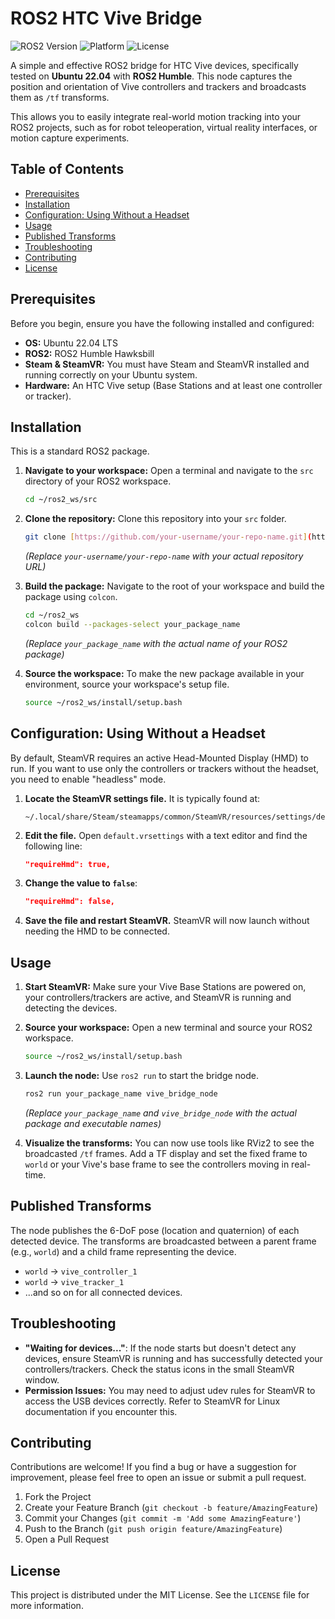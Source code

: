 # ROS2 HTC Vive Bridge

![ROS2 Version](https://img.shields.io/badge/ROS2-Humble-blue)
![Platform](https://img.shields.io/badge/Ubuntu-22.04-orange)
![License](https://img.shields.io/badge/License-MIT-green.svg)

A simple and effective ROS2 bridge for HTC Vive devices, specifically tested on **Ubuntu 22.04** with **ROS2 Humble**. This node captures the position and orientation of Vive controllers and trackers and broadcasts them as `/tf` transforms.

This allows you to easily integrate real-world motion tracking into your ROS2 projects, such as for robot teleoperation, virtual reality interfaces, or motion capture experiments.

## Table of Contents
- [Prerequisites](#prerequisites)
- [Installation](#installation)
- [Configuration: Using Without a Headset](#configuration-using-without-a-headset)
- [Usage](#usage)
- [Published Transforms](#published-transforms)
- [Troubleshooting](#troubleshooting)
- [Contributing](#contributing)
- [License](#license)

## Prerequisites

Before you begin, ensure you have the following installed and configured:

* **OS:** Ubuntu 22.04 LTS
* **ROS2:** ROS2 Humble Hawksbill
* **Steam & SteamVR:** You must have Steam and SteamVR installed and running correctly on your Ubuntu system.
* **Hardware:** An HTC Vive setup (Base Stations and at least one controller or tracker).

## Installation

This is a standard ROS2 package.

1.  **Navigate to your workspace:**
    Open a terminal and navigate to the `src` directory of your ROS2 workspace.

    ```bash
    cd ~/ros2_ws/src
    ```

2.  **Clone the repository:**
    Clone this repository into your `src` folder.

    ```bash
    git clone [https://github.com/your-username/your-repo-name.git](https://github.com/your-username/your-repo-name.git)
    ```
    *(Replace `your-username/your-repo-name` with your actual repository URL)*

3.  **Build the package:**
    Navigate to the root of your workspace and build the package using `colcon`.

    ```bash
    cd ~/ros2_ws
    colcon build --packages-select your_package_name
    ```
    *(Replace `your_package_name` with the actual name of your ROS2 package)*

4.  **Source the workspace:**
    To make the new package available in your environment, source your workspace's setup file.

    ```bash
    source ~/ros2_ws/install/setup.bash
    ```

## Configuration: Using Without a Headset

By default, SteamVR requires an active Head-Mounted Display (HMD) to run. If you want to use only the controllers or trackers without the headset, you need to enable "headless" mode.

1.  **Locate the SteamVR settings file.** It is typically found at:
    ```
    ~/.local/share/Steam/steamapps/common/SteamVR/resources/settings/default.vrsettings
    ```

2.  **Edit the file.** Open `default.vrsettings` with a text editor and find the following line:
    ```json
    "requireHmd": true,
    ```

3.  **Change the value to `false`**:
    ```json
    "requireHmd": false,
    ```

4.  **Save the file and restart SteamVR.** SteamVR will now launch without needing the HMD to be connected.

## Usage

1.  **Start SteamVR:** Make sure your Vive Base Stations are powered on, your controllers/trackers are active, and SteamVR is running and detecting the devices.

2.  **Source your workspace:**
    Open a new terminal and source your ROS2 workspace.
    ```bash
    source ~/ros2_ws/install/setup.bash
    ```

3.  **Launch the node:**
    Use `ros2 run` to start the bridge node.
    ```bash
    ros2 run your_package_name vive_bridge_node
    ```
    *(Replace `your_package_name` and `vive_bridge_node` with the actual package and executable names)*

4.  **Visualize the transforms:**
    You can now use tools like RViz2 to see the broadcasted `/tf` frames. Add a TF display and set the fixed frame to `world` or your Vive's base frame to see the controllers moving in real-time.

## Published Transforms

The node publishes the 6-DoF pose (location and quaternion) of each detected device. The transforms are broadcasted between a parent frame (e.g., `world`) and a child frame representing the device.

* `world` -> `vive_controller_1`
* `world` -> `vive_tracker_1`
* ...and so on for all connected devices.

## Troubleshooting

* **"Waiting for devices..."**: If the node starts but doesn't detect any devices, ensure SteamVR is running and has successfully detected your controllers/trackers. Check the status icons in the small SteamVR window.
* **Permission Issues:** You may need to adjust udev rules for SteamVR to access the USB devices correctly. Refer to SteamVR for Linux documentation if you encounter this.

## Contributing

Contributions are welcome! If you find a bug or have a suggestion for improvement, please feel free to open an issue or submit a pull request.

1.  Fork the Project
2.  Create your Feature Branch (`git checkout -b feature/AmazingFeature`)
3.  Commit your Changes (`git commit -m 'Add some AmazingFeature'`)
4.  Push to the Branch (`git push origin feature/AmazingFeature`)
5.  Open a Pull Request

## License

This project is distributed under the MIT License. See the `LICENSE` file for more information.
